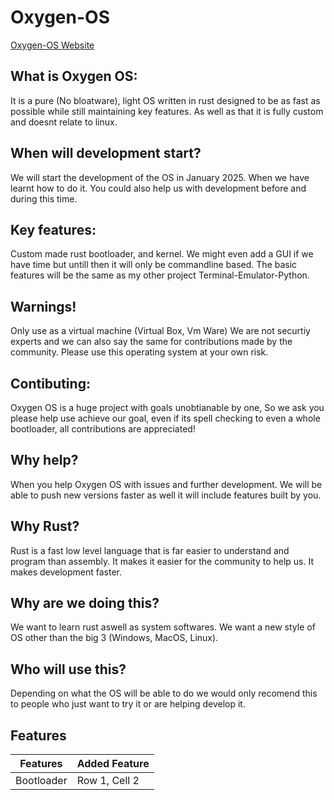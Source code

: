 # Oxygen-OS
[Oxygen-OS Website](https://ruben2163.github.io/Oxygen/)
## What is Oxygen OS:
It is a pure (No bloatware), light OS written in rust designed to be as fast as possible while still maintaining key features. As well as that it is fully custom and doesnt relate to linux.
## When will development start?
We will start the development of the OS in January 2025. When we have learnt how to do it. You could also help us with development before and during this time.
## Key features:
Custom made rust bootloader, and kernel. We might even add a GUI if we have time but untill then it will only be commandline based. The basic features will be the same as my other project Terminal-Emulator-Python.
## Warnings!
Only use as a virtual machine (Virtual Box, Vm Ware)
We are not securtiy experts and we can also say the same for contributions made by the community.
Please use this operating system at your own risk.
## Contibuting:
Oxygen OS is a huge project with goals unobtianable by one,
So we ask you please help use achieve our goal, even if its spell checking to even a whole bootloader, all contributions are appreciated!
## Why help?
When you help Oxygen OS with issues and further development. We will be able to push new versions faster as well it will include features built by you.
## Why Rust?
Rust is a fast low level language that is far easier to understand and program than assembly.
It makes it easier for the community to help us.
It makes development faster.
## Why are we doing this?
We want to learn rust aswell as system softwares. 
We want a new style of OS other than the big 3 (Windows, MacOS, Linux).
## Who will use this?
Depending on what the OS will be able to do we would only recomend this to people who just want to try it or are helping develop it.
## Features
| Features      | Added Feature     |
|---------------|---------------|
| Bootloader | Row 1, Cell 2 |
